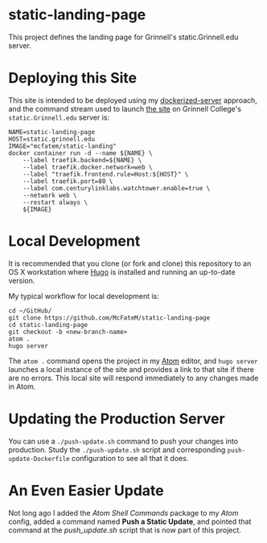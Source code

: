 # static-landing-page

This project defines the landing page for Grinnell's static.Grinnell.edu server.

# Deploying this Site

This site is intended to be deployed using my [dockerized-server](https://github.com/McFateM/dockerized-server) approach, and the command stream used to launch [the site](https://static.grinnell.edu/) on Grinnell College's `static.Grinnell.edu` server is:

```
NAME=static-landing-page
HOST=static.grinnell.edu
IMAGE="mcfatem/static-landing"
docker container run -d --name ${NAME} \
    --label traefik.backend=${NAME} \
    --label traefik.docker.network=web \
    --label "traefik.frontend.rule=Host:${HOST}" \
    --label traefik.port=80 \
    --label com.centurylinklabs.watchtower.enable=true \
    --network web \
    --restart always \
    ${IMAGE}
```

# Local Development

It is recommended that you clone (or fork and clone) this repository to an OS X workstation where [Hugo](https://gohugo.io) is installed and running an up-to-date version.

My typical workflow for local development is:

```
cd ~/GitHub/
git clone https://github.com/McFateM/static-landing-page
cd static-landing-page
git checkout -b <new-branch-name>
atom .
hugo server
```

The `atom .` command opens the project in my [Atom](https://atom.io) editor, and `hugo server` launches a local instance of the site and provides a link to that site if there are no errors.  This local site will respond immediately to any changes made in Atom.

# Updating the Production Server

You can use a `./push-update.sh` command to push your changes into production.  Study the `./push-update.sh` script and corresponding `push-update-Dockerfile` configuration to see all that it does.

# An Even Easier Update

Not long ago I added the _Atom Shell Commands_ package to my _Atom_ config, added a command named **Push a Static Update**, and pointed that command at the _push_update.sh_ script that is now part of this project.

<!--
That _bash_ script, does just a few things, and it reads like this:

```bash
#!/bin/bash
cd ~/Projects/static-landing-page
perl -i.bak -lpe 'BEGIN { sub inc { my ($num) = @_; ++$num } } s/(build = )(\d+)/$1 . (inc($2))/eg' config.toml
docker image build -t landing-update .
docker login
docker tag landing-update mcfatem/stati-landing:latest
docker push mcfatem/static-landing:latest
```
The `perl...` line runs a text substitution that opens the project's `config.toml` file, parses it looking for a string that matches `build = ` followed by an integer.  The substitution increments that interger by one and puts the result back into an updated `config.toml` file.  The result is eventually the `Build 14`, or whatever number, that you see just below the site title and descriptions.

The rest of the _push_update.sh_ script is responsible for building a new docker image, logging in to _Docker Hub_, tagging the new image as the `:latest` version of _static-landing_, and pushing that new tagged image to my _Docker Hub_ account where _Watchtower_ can do its thing.
-->
